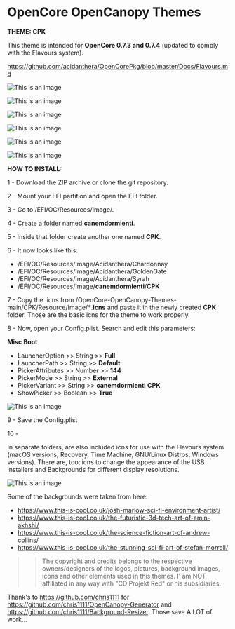 # OpenCore OpenCanopy Themes
**THEME: CPK**


This theme is intended for **OpenCore 0.7.3 and 0.7.4** (updated to comply with the Flavours system).

https://github.com/acidanthera/OpenCorePkg/blob/master/Docs/Flavours.md



 

![This is an image](CPK/Screenshots/Screenshot_Background_1/12205357.png)

![This is an image](CPK/Screenshots/Screenshot_Background_1/12205402.png)

![This is an image](CPK/Screenshots/Screenshot_Background_1/12205421.png)

![This is an image](CPK/Screenshots/Screenshot_Background_1/12205427.png)

![This is an image](CPK/Screenshots/Screenshot_Background_1/12205439.png)

![This is an image](CPK/Screenshots/Screenshot_Background_1/12205448.png)





**HOW TO INSTALL:** 

1 - Download the ZIP archive or clone the git repository.

2 - Mount your EFI partition and open the EFI folder.

3 - Go to /EFI/OC/Resources/Image/.

4 - Create a folder named **canemdormienti**.

5 - Inside that folder create another one named **CPK**.

6 - It now looks like this:


 - /EFI/OC/Resources/Image/Acidanthera/Chardonnay
 - /EFI/OC/Resources/Image/Acidanthera/GoldenGate
 - /EFI/OC/Resources/Image/Acidanthera/Syrah
 - /EFI/OC/Resources/Image/**canemdormienti**/**CPK**


7 - Copy the .icns from /OpenCore-OpenCanopy-Themes-main/CPK/Resource/Image/***.icns** and paste it in the newly created **CPK** folder. Those are the basic icns for the theme to work properly.


8 - Now, open your Config.plist. Search and edit this parameters:

**Misc** 
    **Boot**

- LauncherOption >> String >> **Full**
- LauncherPath >> String >> **Default**
- PickerAttributes >> Number >> **144**
- PickerMode >> String >> **External**
- PickerVariant >> String >> **canemdormienti** **CPK**
- ShowPicker >> Boolean >> **True**


![This is an image](CPK/Previews-png/Previews-Config.plist/ScreenShot_2.png)

9 - Save the Config.plist

10 - 


In separate folders, are also included icns for use with the Flavours system (macOS versions, Recovery, Time Machine, GNU/Linux Distros, Windows versions). There are, too; icns to change the appearance of the USB installers and Backgrounds for different display resolutions. 


![This is an image](CPK/Previews-png/Desktop-Screenshots-Examples/ScreenShot_2.png)


Some of the backgrounds were taken from here:

 - https://www.this-is-cool.co.uk/josh-marlow-sci-fi-environment-artist/
 - https://www.this-is-cool.co.uk/the-futuristic-3d-tech-art-of-amin-akhshi/
 - https://www.this-is-cool.co.uk/the-science-fiction-art-of-andrew-collins/
 - https://www.this-is-cool.co.uk/the-stunning-sci-fi-art-of-stefan-morrell/

  >>The copyright and credits belongs to the respective owners/designers of the logos, pictures, background images, icons and other elements used in this themes. I' am NOT affiliated in any way with "CD Projekt Red" or his subsidiaries.

Thank's to https://github.com/chris1111 for https://github.com/chris1111/OpenCanopy-Generator and https://github.com/chris1111/Background-Resizer. Those save A LOT of work...

